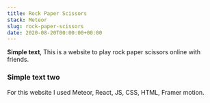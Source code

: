 ```yaml
---
title: Rock Paper Scissors
stack: Meteor
slug: rock-paper-scissors
date: 2020-08-20T00:00:00+00:00
---
```


**Simple text**, This is a website to play rock paper scissors online with friends.

### Simple text two

For this website I used Meteor, React, JS, CSS, HTML, Framer motion.